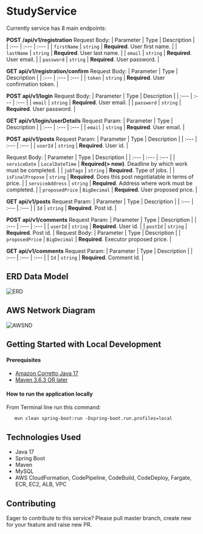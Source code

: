 # StudyService

Currently service has 8 main endpoints:

**POST** **/api/v1/registration**
Request Body:
| Parameter | Type | Description |
| :--- | :--- | :--- |
| `firstName` | `string` | **Required**. User first name. |
| `lastName` | `string` | **Required**. User last name. |
| `email` | `string` | **Required**. User email. |
| `password` | `string` | **Required**. User password. |

**GET** **api/v1/registration/confirm**
Request Body:
| Parameter | Type | Description |
| :--- | :--- | :--- |
| `token` | `string` | **Required**. User confirmation token. |
 
**POST** **api/v1/login**
Request Body:
| Parameter | Type | Description |
| :--- | :--- | :--- |
| `email` | `string` | **Required**. User email. |
| `password` | `string` | **Required**. User password. |

**GET** **api/v1/login/userDetails**
Request Param:
| Parameter | Type | Description |
| :--- | :--- | :--- |
| `email` | `string` | **Required**. User email. |

**POST** **api/v1/posts**
Request Param:
| Parameter | Type | Description |
| :--- | :--- | :--- |
| `userId` | `string` | **Required**. User id. |

Request Body:
| Parameter | Type | Description |
| :--- | :--- | :--- |
| `serviceDate` | `LocalDateTime` | **Required(> now)**. Deadline by which work must be completed. |
| `jobTags` | `string` | **Required**. Type of jobs. |
| `isFinalPropose` | `string` | **Required**. Does this post negotiatable in terms of price. |
| `serviceAddress` | `string` | **Required**. Address where work must be completed. |
| `proposedPrice` | `BigDecimal` | **Required**. User proposed price. |

**GET** **api/v1/posts**
Request Param:
| Parameter | Type | Description |
| :--- | :--- | :--- |
| `Id` | `string` | **Required**. Post id. |

**POST** **api/v1/comments**
Request Param:
| Parameter | Type | Description |
| :--- | :--- | :--- |
| `userId` | `string` | **Required**. User id. |
| `postId` | `string` | **Required**. Post id. |
Request Body:
| Parameter | Type | Description |
| `proposedPrice` | `BigDecimal` | **Required**. Executor proposed price. |

**GET** **api/v1/comments**
Request Param:
| Parameter | Type | Description |
| :--- | :--- | :--- |
| `Id` | `string` | **Required**. Comment Id. |

## ERD Data Model

![ERD](https://github.com/Zond47/StudyService/assets/32875607/bc098510-4f32-477a-b5f8-0c183a21c759)

## AWS Network Diagram

![AWSND](https://github.com/Zond47/StudyService/assets/32875607/45d16e0a-0868-4b32-85cd-9ecfc29ae247)

## Getting Started with Local Development

#### Prerequisites

* [Amazon Corretto Java 17](https://docs.aws.amazon.com/corretto/latest/corretto-17-ug/downloads-list.html)
* [Maven 3.6.3 OR later](https://maven.apache.org/download.cgi)

#### How to run the application locally

From Terminal line run this command:
```
   mvn clean spring-boot:run -Dspring-boot.run.profiles=local
```
## Technologies Used
- Java 17
- Spring Boot
- Maven
- MySQL
- AWS CloudFormation, CodePipeline, CodeBuild, CodeDeploy, Fargate, ECR, EC2, ALB, VPC

## Contributing

Eager to contribute to this service?
Please pull master branch, create new for your feature and raise new PR.
